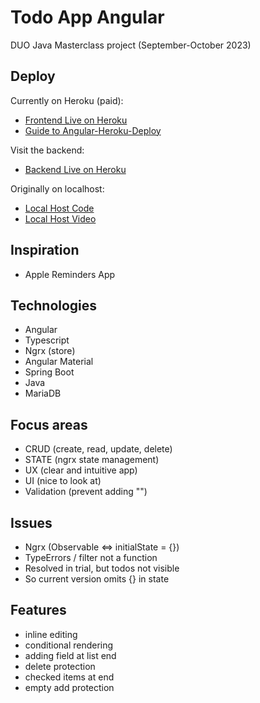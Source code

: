 # Todo App Angular

DUO Java Masterclass project (September-October 2023)

## Deploy

Currently on Heroku (paid):
- [Frontend Live on Heroku](https://duo-todo-app-angular-88e1837166f5.herokuapp.com/)
- [Guide to Angular-Heroku-Deploy](https://medium.com/geekculture/how-to-easily-deploy-your-first-angular-app-on-heroku-65dd546c8181#:~:text=How%20to%20Easily%20Deploy%20Your%20First%20Angular%20App,and%20angular%20compiler%20dev-dependencies%20in%20your%20project.%20)

Visit the backend:
- [Backend Live on Heroku](https://duo-todo-app-java-5b713e6535ff.herokuapp.com/todo)

Originally on localhost:
- [Local Host Code](https://github.com/saskiaopdam/DUO-Todo-App-Angular-localhost)
- [Local Host Video](https://youtu.be/kooHEsm1vi0)

## Inspiration

- Apple Reminders App

## Technologies

- Angular
- Typescript
- Ngrx (store)
- Angular Material
- Spring Boot
- Java
- MariaDB

## Focus areas

- CRUD (create, read, update, delete)
- STATE (ngrx state management)
- UX (clear and intuitive app)
- UI (nice to look at)
- Validation (prevent adding "")

## Issues

- Ngrx (Observable <=> initialState = {})
- TypeErrors / filter not a function
- Resolved in trial, but todos not visible
- So current version omits {} in state

## Features

- inline editing
- conditional rendering
- adding field at list end
- delete protection
- checked items at end
- empty add protection
